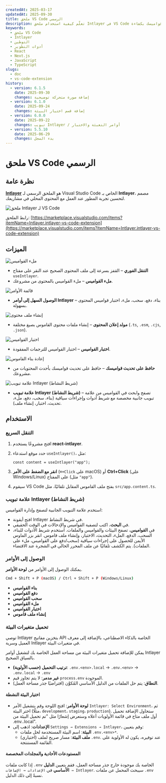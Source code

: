 ```yaml
---
createdAt: 2025-03-17
updatedAt: 2025-09-30
title: ملحق VS Code الرسمي
description: تعلّم كيفية استخدام ملحق Intlayer في VS Code لتعزيز سير عمل التطوير الخاص بك. تنقل بسرعة بين المحتوى المحلي وأدر قواميسك بكفاءة.
keywords:
  - ملحق VS Code
  - Intlayer
  - التوطين
  - أدوات التطوير
  - React
  - Next.js
  - JavaScript
  - TypeScript
slugs:
  - doc
  - vs-code-extension
history:
  - version: 6.1.5
    date: 2025-09-30
    changes: إضافة صورة متحركة توضيحية
  - version: 6.1.0
    date: 2025-09-24
    changes: إضافة قسم اختيار البيئة
  - version: 6.0.0
    date: 2025-09-22
    changes: تبويب Intlayer / أوامر التعبئة والاختبار
  - version: 5.5.10
    date: 2025-06-29
    changes: بدء السجل
---
```


# ملحق VS Code الرسمي

## نظرة عامة

[**Intlayer**](https://marketplace.visualstudio.com/items?itemName=Intlayer.intlayer-vs-code-extension) هو الملحق الرسمي لـ Visual Studio Code الخاص بـ **Intlayer**، مصمم لتحسين تجربة المطور عند العمل مع المحتوى المحلي في مشاريعك.

![ملحق Intlayer لـ VS Code](https://github.com/aymericzip/intlayer/blob/main/docs/assets/vs_code_extension_demo.gif?raw=true)

رابط الملحق: [https://marketplace.visualstudio.com/items?itemName=Intlayer.intlayer-vs-code-extension](https://marketplace.visualstudio.com/items?itemName=Intlayer.intlayer-vs-code-extension)

## الميزات

![ملء القواميس](https://github.com/aymericzip/intlayer-vs-code-extension/blob/master/assets/vscode_extention_fill_active_dictionary.gif?raw=true)

- **التنقل الفوري** – القفز بسرعة إلى ملف المحتوى الصحيح عند النقر على مفتاح `useIntlayer`.
- **ملء القواميس** – ملء القواميس بالمحتوى من مشروعك.

![قائمة الأوامر](https://github.com/aymericzip/intlayer-vs-code-extension/blob/master/assets/vscode_extention_list_commands.gif?raw=true)

- **الوصول السهل إلى أوامر Intlayer** – بناء، دفع، سحب، ملء، اختبار قواميس المحتوى بسهولة.

![إنشاء ملف محتوى](https://github.com/aymericzip/intlayer-vs-code-extension/blob/master/assets/vscode_extention_create_content_file.gif?raw=true)

- **مولد إعلان المحتوى** – إنشاء ملفات محتوى القاموس بصيغ مختلفة (`.ts`, `.esm`, `.cjs`, `.json`).

![اختبار القواميس](https://github.com/aymericzip/intlayer-vs-code-extension/blob/master/assets/vscode_extention_test_missing_dictionary.gif?raw=true)

- **اختبار القواميس** – اختبار القواميس للترجمات المفقودة.

![إعادة بناء القاموس](https://github.com/aymericzip/intlayer-vs-code-extension/blob/master/assets/vscode_extention_rebuild_dictionary.gif?raw=true)

- **حافظ على تحديث قواميسك** – حافظ على تحديث قواميسك بأحدث المحتويات من مشروعك.

![علامة تبويب Intlayer (شريط النشاط)](https://github.com/aymericzip/intlayer-vs-code-extension/blob/master/assets/vscode_extention_search_dictionary.gif?raw=true)

- **علامة تبويب Intlayer (شريط النشاط)** – تصفح وابحث في القواميس من علامة تبويب جانبية مخصصة مع شريط أدوات وإجراءات سياقية (بناء، سحب، دفع، ملء، تحديث، اختبار، إنشاء ملف).

## الاستخدام

### التنقل السريع

1. افتح مشروعًا يستخدم **react-intlayer**.
2. حدد موقع استدعاء `useIntlayer()`، مثل:

   ```tsx
   const content = useIntlayer("app");
   ```

3. **انقر مع الضغط على الأمر** (`⌘+Click` على macOS) أو **Ctrl+Click** (على Windows/Linux) على المفتاح (مثل `"app"`).
4. سيقوم VS Code بفتح ملف القاموس المقابل تلقائيًا، مثل `src/app.content.ts`.

### علامة تبويب Intlayer (شريط النشاط)

استخدم علامة التبويب الجانبية لتصفح وإدارة القواميس:

- افتح أيقونة Intlayer في شريط النشاط.
- في **البحث**، اكتب لتصفية القواميس والإدخالات في الوقت الحقيقي.
- في **القواميس**، تصفح البيئات والقواميس والملفات. استخدم شريط الأدوات للبناء، السحب، الدفع، الملء، التحديث، الاختبار، وإنشاء ملف قاموس. انقر بزر الماوس الأيمن للحصول على إجراءات سياقية (سحب/دفع على القواميس، ملء على الملفات). يتم الكشف تلقائيًا عن ملف المحرر الحالي في الشجرة عند الاقتضاء.

### الوصول إلى الأوامر

يمكنك الوصول إلى الأوامر من **لوحة الأوامر**.

```sh
Cmd + Shift + P (macOS) / Ctrl + Shift + P (Windows/Linux)
```

- **بناء القواميس**
- **دفع القواميس**
- **سحب القواميس**
- **ملء القواميس**
- **اختبار القواميس**
- **إنشاء ملف قاموس**

### تحميل متغيرات البيئة

توصي Intlayer بتخزين مفاتيح API الخاصة بالذكاء الاصطناعي، بالإضافة إلى معرف العميل وسرية Intlayer في متغيرات البيئة.

يمكن للإضافة تحميل متغيرات البيئة من مساحة العمل الخاصة بك لتشغيل أوامر Intlayer بالسياق الصحيح.

- **ترتيب التحميل (حسب الأولوية)**: `.env.<env>.local` → `.env.<env>` → `.env.local` → `.env`
- **غير مدمر**: لا يتم تجاوز قيم `process.env` الموجودة.
- **النطاق**: يتم حل الملفات من الدليل الأساسي المُكوَّن (افتراضيًا جذر مساحة العمل).

#### اختيار البيئة النشطة

- **لوحة الأوامر**: افتح اللوحة وقم بتشغيل الأمر `Intlayer: Select Environment`، ثم اختر البيئة (مثلًا، `development`، `staging`، `production`). ستحاول الإضافة تحميل أول ملف متاح في قائمة الأولويات أعلاه وستعرض إشعارًا مثل "تم تحميل البيئة من .env.<env>.local".
- **الإعدادات**: اذهب إلى `Settings → Extensions → Intlayer`، وقم بتعيين:
  - **البيئة**: اسم البيئة المستخدمة لحل ملفات `.env.<env>*`.
  - (اختياري) **ملف البيئة**: مسار صريح لملف `.env`. عند توفيره، يكون له الأولوية على القائمة المستنتجة.

#### المستودعات الأحادية والمجلدات المخصصة

إذا كانت ملفات `.env` الخاصة بك موجودة خارج جذر مساحة العمل، فقم بتعيين **الدليل الأساسي** في `الإعدادات → الإضافات → Intlayer`. سيبحث المحمل عن ملفات `.env` نسبةً إلى ذلك الدليل.
